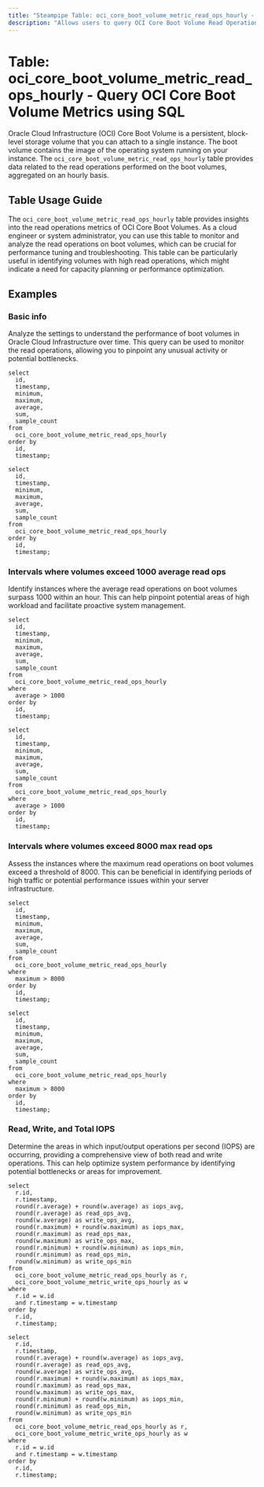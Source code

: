 ```yaml
---
title: "Steampipe Table: oci_core_boot_volume_metric_read_ops_hourly - Query OCI Core Boot Volume Metrics using SQL"
description: "Allows users to query OCI Core Boot Volume Read Operations Metrics on an hourly basis."
---
```


# Table: oci_core_boot_volume_metric_read_ops_hourly - Query OCI Core Boot Volume Metrics using SQL

Oracle Cloud Infrastructure (OCI) Core Boot Volume is a persistent, block-level storage volume that you can attach to a single instance. The boot volume contains the image of the operating system running on your instance. The `oci_core_boot_volume_metric_read_ops_hourly` table provides data related to the read operations performed on the boot volumes, aggregated on an hourly basis.

## Table Usage Guide

The `oci_core_boot_volume_metric_read_ops_hourly` table provides insights into the read operations metrics of OCI Core Boot Volumes. As a cloud engineer or system administrator, you can use this table to monitor and analyze the read operations on boot volumes, which can be crucial for performance tuning and troubleshooting. This table can be particularly useful in identifying volumes with high read operations, which might indicate a need for capacity planning or performance optimization.

## Examples

### Basic info
Analyze the settings to understand the performance of boot volumes in Oracle Cloud Infrastructure over time. This query can be used to monitor the read operations, allowing you to pinpoint any unusual activity or potential bottlenecks.

```sql+postgres
select
  id,
  timestamp,
  minimum,
  maximum,
  average,
  sum,
  sample_count
from
  oci_core_boot_volume_metric_read_ops_hourly
order by
  id,
  timestamp;
```

```sql+sqlite
select
  id,
  timestamp,
  minimum,
  maximum,
  average,
  sum,
  sample_count
from
  oci_core_boot_volume_metric_read_ops_hourly
order by
  id,
  timestamp;
```

### Intervals where volumes exceed 1000 average read ops
Identify instances where the average read operations on boot volumes surpass 1000 within an hour. This can help pinpoint potential areas of high workload and facilitate proactive system management.

```sql+postgres
select
  id,
  timestamp,
  minimum,
  maximum,
  average,
  sum,
  sample_count
from
  oci_core_boot_volume_metric_read_ops_hourly
where
  average > 1000
order by
  id,
  timestamp;
```

```sql+sqlite
select
  id,
  timestamp,
  minimum,
  maximum,
  average,
  sum,
  sample_count
from
  oci_core_boot_volume_metric_read_ops_hourly
where
  average > 1000
order by
  id,
  timestamp;
```

### Intervals where volumes exceed 8000 max read ops
Assess the instances where the maximum read operations on boot volumes exceed a threshold of 8000. This can be beneficial in identifying periods of high traffic or potential performance issues within your server infrastructure.

```sql+postgres
select
  id,
  timestamp,
  minimum,
  maximum,
  average,
  sum,
  sample_count
from
  oci_core_boot_volume_metric_read_ops_hourly
where
  maximum > 8000
order by
  id,
  timestamp;
```

```sql+sqlite
select
  id,
  timestamp,
  minimum,
  maximum,
  average,
  sum,
  sample_count
from
  oci_core_boot_volume_metric_read_ops_hourly
where
  maximum > 8000
order by
  id,
  timestamp;
```

### Read, Write, and Total IOPS
Determine the areas in which input/output operations per second (IOPS) are occurring, providing a comprehensive view of both read and write operations. This can help optimize system performance by identifying potential bottlenecks or areas for improvement.

```sql+postgres
select 
  r.id,
  r.timestamp,
  round(r.average) + round(w.average) as iops_avg,
  round(r.average) as read_ops_avg,
  round(w.average) as write_ops_avg,
  round(r.maximum) + round(w.maximum) as iops_max,
  round(r.maximum) as read_ops_max,
  round(w.maximum) as write_ops_max,
  round(r.minimum) + round(w.minimum) as iops_min,
  round(r.minimum) as read_ops_min,
  round(w.minimum) as write_ops_min
from 
  oci_core_boot_volume_metric_read_ops_hourly as r,
  oci_core_boot_volume_metric_write_ops_hourly as w
where 
  r.id = w.id
  and r.timestamp = w.timestamp
order by
  r.id,
  r.timestamp;
```

```sql+sqlite
select 
  r.id,
  r.timestamp,
  round(r.average) + round(w.average) as iops_avg,
  round(r.average) as read_ops_avg,
  round(w.average) as write_ops_avg,
  round(r.maximum) + round(w.maximum) as iops_max,
  round(r.maximum) as read_ops_max,
  round(w.maximum) as write_ops_max,
  round(r.minimum) + round(w.minimum) as iops_min,
  round(r.minimum) as read_ops_min,
  round(w.minimum) as write_ops_min
from 
  oci_core_boot_volume_metric_read_ops_hourly as r,
  oci_core_boot_volume_metric_write_ops_hourly as w
where 
  r.id = w.id
  and r.timestamp = w.timestamp
order by
  r.id,
  r.timestamp;
```